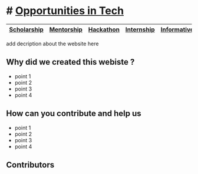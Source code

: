 # # [Opportunities in Tech]( https://komal-99.github.io/Opportunity-in-tech/)

| [Scholarship](Scholarship/scholarship.html) | [Mentorship](Mentorship/mentorship.html) | [Hackathon](Hackathon/hackathon.html) | [Internship](Internship/internship.html) | [InformativeRepos](InformativeRepos/repos.html) | [Others](Other/other.html) |
| ----------- | ----------- | ----------- | ----------- | ----------- | ----------- |

add decription about the website here

## Why did we created this webiste ?

* point 1 
* point 2 
* point 3 
* point 4 

## How can you contribute and help us

* point 1 
* point 2 
* point 3 
* point 4 
 
## Contributors



